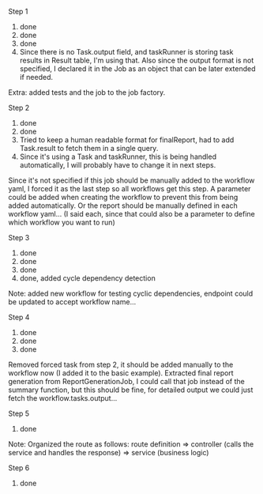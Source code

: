 Step 1
1. done
2. done
3. done
4. Since there is no Task.output field, and taskRunner is storing task results in Result table, I'm using that. 
   Also since the output format is not specified, I declared it in the Job as an object that can be later extended if needed.

Extra: added tests and the job to the job factory.

Step 2
1. done
2. done
3. Tried to keep a human readable format for finalReport, had to add Task.result to fetch them in a single query.
4. Since it's using a Task and taskRunner, this is being handled automatically, I will probably have to change it in next steps.

Since it's not specified if this job should be manually added to the workflow yaml, I forced it as the last step so all workflows get this step.
A parameter could be added when creating the workflow to prevent this from being added automatically.
Or the report should be manually defined in each workflow yaml... (I said each, since that could also be a parameter to define which workflow you want to run)

Step 3
1. done
2. done
3. done
4. done, added cycle dependency detection

Note: added new workflow for testing cyclic dependencies, endpoint could be updated to accept workflow name...

Step 4
1. done
2. done
3. done

Removed forced task from step 2, it should be added manually to the workflow now (I added it to the basic example).
Extracted final report generation from ReportGenerationJob, I could call that job instead of the summary function, but this should be fine, for detailed output we could just fetch the workflow.tasks.output...

Step 5
1. done

Note: Organized the route as follows:
route definition => controller (calls the service and handles the response) => service (business logic)

Step 6
1. done